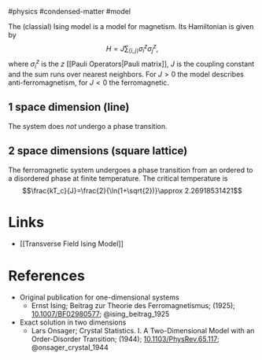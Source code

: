 #physics #condensed-matter #model

The (classial) Ising model is a model for magnetism. Its Hamiltonian is given by
$$ H= J\sum_{\langle i,j\rangle} \sigma^z_i \sigma^z_j,$$
where $\sigma_i^z$ is the $z$ [[Pauli Operators|Pauli matrix]], $J$ is the coupling constant and the sum runs over nearest neighbors. For $J>0$ the model describes anti-ferromagnetism, for $J<0$ the ferromagnetic.


## 1 space dimension (line)
The system does *not* undergo a phase transition.
## 2 space dimensions (square lattice)
The ferromagnetic system undergoes a phase transition from an ordered to a disordered phase at finite temperature.
The critical temperature is
$$\frac{kT_c}{J}=\frac{2}{\ln(1+\sqrt{2})}\approx 2.26918531421$$

# Links
- [[Transverse Field Ising Model]]

# References
- Original publication for one-dimensional systems
	-  Ernst Ising; Beitrag zur Theorie des Ferromagnetismus; (1925); [10.1007/BF02980577](https://www.doi.org/10.1007/BF02980577);  @ising_beitrag_1925 
- Exact solution in two dimensions
	-  Lars Onsager; Crystal Statistics. I. A Two-Dimensional Model with an Order-Disorder Transition; (1944); [10.1103/PhysRev.65.117](https://www.doi.org/10.1103/PhysRev.65.117);  @onsager_crystal_1944 
